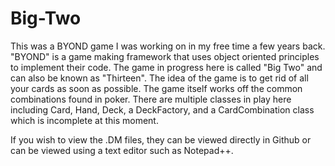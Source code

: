 # Big-Two
This was a BYOND game I was working on in my free time a few years back.  "BYOND" is a game making framework that uses object oriented principles to implement their code.  The game in progress here is called "Big Two" and can also be known as "Thirteen".
The idea of the game is to get rid of all your cards as soon as possible.  The game itself works off the common combinations found in poker.  There are multiple classes in play here including Card, Hand, Deck, a DeckFactory, and a CardCombination class which is incomplete at this moment.

If you wish to view the .DM files, they can be viewed directly in Github or can be viewed using a text editor such as Notepad++.

